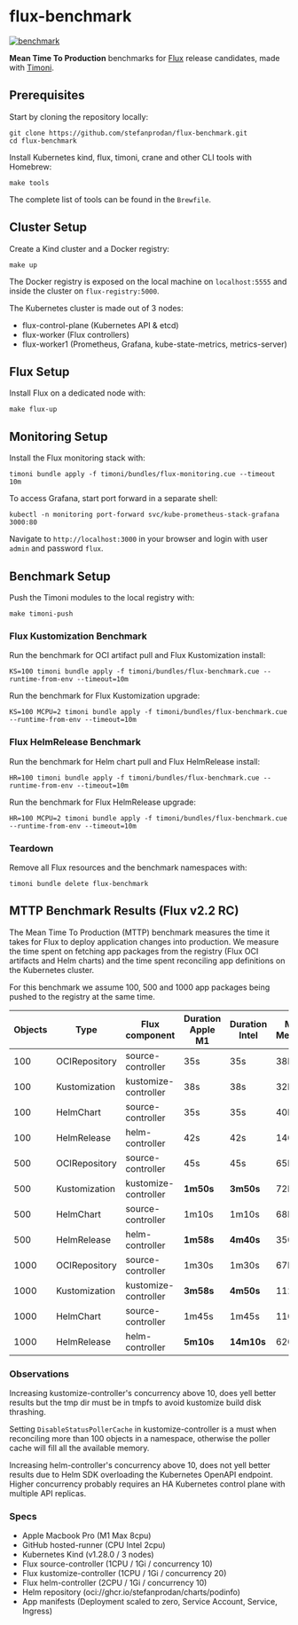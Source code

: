 # flux-benchmark

[![benchmark](https://github.com/stefanprodan/flux-benchmark/actions/workflows/test.yaml/badge.svg)](https://github.com/stefanprodan/flux-benchmark/actions/workflows/test.yaml)

**Mean Time To Production** benchmarks
for [Flux](https://fluxcd.io) release candidates,
made with [Timoni](https://github.com/stefanprodan/timoni).

## Prerequisites

Start by cloning the repository locally:

```shell
git clone https://github.com/stefanprodan/flux-benchmark.git
cd flux-benchmark
```

Install Kubernetes kind, flux, timoni, crane and other CLI tools with Homebrew:

```shell
make tools
```

The complete list of tools can be found in the `Brewfile`.

## Cluster Setup

Create a Kind cluster and a Docker registry:

```shell
make up
```

The Docker registry is exposed on the local machine on `localhost:5555`
and inside the cluster on `flux-registry:5000`. 

The Kubernetes cluster is made out of 3 nodes:
- flux-control-plane (Kubernetes API & etcd)
- flux-worker (Flux controllers)
- flux-worker1 (Prometheus, Grafana, kube-state-metrics, metrics-server)

## Flux Setup

Install Flux on a dedicated node with:

```shell
make flux-up
```

## Monitoring Setup

Install the Flux monitoring stack with:

```shell
timoni bundle apply -f timoni/bundles/flux-monitoring.cue --timeout 10m
```

To access Grafana, start port forward in a separate shell:

```shell
kubectl -n monitoring port-forward svc/kube-prometheus-stack-grafana  3000:80
```

Navigate to `http://localhost:3000` in your browser and login with user `admin` and password `flux`.

## Benchmark Setup

Push the Timoni modules to the local registry with:

```shell
make timoni-push
```

### Flux Kustomization Benchmark

Run the benchmark for OCI artifact pull and Flux Kustomization install:

```shell
KS=100 timoni bundle apply -f timoni/bundles/flux-benchmark.cue --runtime-from-env --timeout=10m
```

Run the benchmark for Flux Kustomization upgrade:

```shell
KS=100 MCPU=2 timoni bundle apply -f timoni/bundles/flux-benchmark.cue --runtime-from-env --timeout=10m
```

### Flux HelmRelease Benchmark

Run the benchmark for Helm chart pull and Flux HelmRelease install:

```shell
HR=100 timoni bundle apply -f timoni/bundles/flux-benchmark.cue --runtime-from-env --timeout=10m
```

Run the benchmark for Flux HelmRelease upgrade:

```shell
HR=100 MCPU=2 timoni bundle apply -f timoni/bundles/flux-benchmark.cue --runtime-from-env --timeout=10m
```

### Teardown

Remove all Flux resources and the benchmark namespaces with:

```shell
timoni bundle delete flux-benchmark
```

## MTTP Benchmark Results (Flux v2.2 RC)

The Mean Time To Production (MTTP) benchmark measures the time it takes for Flux
to deploy application changes into production. We measure the time spent on fetching
app packages from the registry (Flux OCI artifacts and Helm charts) and the time spent
reconciling app definitions on the Kubernetes cluster.

For this benchmark we assume 100, 500 and 1000 app packages being pushed to the registry at the same time.

| Objects | Type          | Flux component       | Duration Apple M1 | Duration Intel | Max Memory |
|---------|---------------|----------------------|-------------------|----------------|------------|
| 100     | OCIRepository | source-controller    | 35s               | 35s            | 38Mi       |
| 100     | Kustomization | kustomize-controller | 38s               | 38s            | 32Mi       |
| 100     | HelmChart     | source-controller    | 35s               | 35s            | 40Mi       |
| 100     | HelmRelease   | helm-controller      | 42s               | 42s            | 140Mi      |
| 500     | OCIRepository | source-controller    | 45s               | 45s            | 65Mi       |
| 500     | Kustomization | kustomize-controller | **1m50s**         | **3m50s**      | 72Mi       |
| 500     | HelmChart     | source-controller    | 1m10s             | 1m10s          | 68Mi       |
| 500     | HelmRelease   | helm-controller      | **1m58s**         | **4m40s**      | 350Mi      |
| 1000    | OCIRepository | source-controller    | 1m30s             | 1m30s          | 67Mi       |
| 1000    | Kustomization | kustomize-controller | **3m58s**         | **4m50s**      | 112Mi      |
| 1000    | HelmChart     | source-controller    | 1m45s             | 1m45s          | 110Mi      |
| 1000    | HelmRelease   | helm-controller      | **5m10s**         | **14m10s**     | 620Mi      |

### Observations

Increasing kustomize-controller's concurrency above 10,
does yell better results but the tmp dir must be in tmpfs to avoid kustomize build disk thrashing.

Setting `DisableStatusPollerCache` in kustomize-controller is a must when reconciling more than 100 
objects in a namespace, otherwise the poller cache will fill all the available memory.

Increasing helm-controller's concurrency above 10,
does not yell better results due to Helm SDK overloading the Kubernetes OpenAPI endpoint.
Higher concurrency probably requires an HA Kubernetes control plane with multiple API replicas.

### Specs

- Apple Macbook Pro (M1 Max 8cpu)
- GitHub hosted-runner (CPU Intel 2cpu)
- Kubernetes Kind (v1.28.0 / 3 nodes)
- Flux source-controller (1CPU / 1Gi / concurrency 10)
- Flux kustomize-controller (1CPU / 1Gi / concurrency 20)
- Flux helm-controller (2CPU / 1Gi / concurrency 10)
- Helm repository (oci://ghcr.io/stefanprodan/charts/podinfo)
- App manifests (Deployment scaled to zero, Service Account, Service, Ingress)
